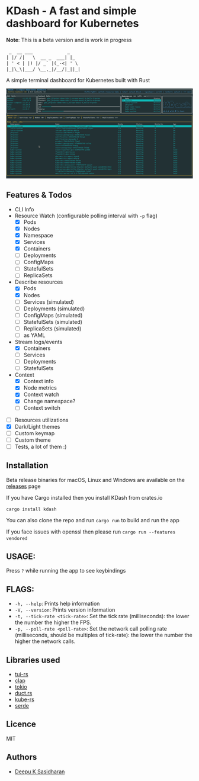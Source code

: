 # KDash - A fast and simple dashboard for Kubernetes

**Note**: This is a beta version and is work in progress

```
 _  __ ___             _
| |/ /|   \  __ _  ___| |_
| ' < | |) |/ _` |(_-<| ' \
|_|\_\|___/ \__,_|/__/|_||_|
```

A simple terminal dashboard for Kubernetes built with Rust

![UI](./ui.gif)

## Features & Todos

- CLI Info
- Resource Watch (configurable polling interval with `-p` flag)
  - [x] Pods
  - [x] Nodes
  - [x] Namespace
  - [x] Services
  - [x] Containers
  - [ ] Deployments
  - [ ] ConfigMaps
  - [ ] StatefulSets
  - [ ] ReplicaSets
- Describe resources
  - [x] Pods
  - [x] Nodes
  - [ ] Services (simulated)
  - [ ] Deployments (simulated)
  - [ ] ConfigMaps (simulated)
  - [ ] StatefulSets (simulated)
  - [ ] ReplicaSets (simulated)
  - [ ] as YAML
- Stream logs/events
  - [x] Containers
  - [ ] Services
  - [ ] Deployments
  - [ ] StatefulSets
- Context
  - [x] Context info
  - [x] Node metrics
  - [x] Context watch
  - [x] Change namespace?
  - [ ] Context switch
- [ ] Resources utilizations
- [x] Dark/Light themes
- [ ] Custom keymap
- [ ] Custom theme
- [ ] Tests, a lot of them :)

## Installation

Beta release binaries for macOS, Linux and Windows are available on the [releases](https://github.com/kdash-rs/kdash/releases) page

If you have Cargo installed then you install KDash from crates.io

```
cargo install kdash
```

You can also clone the repo and run `cargo run` to build and run the app

If you face issues with openssl then please run `cargo run --features vendored`

## USAGE:

Press `?` while running the app to see keybindings

## FLAGS:

- `-h, --help`: Prints help information
- `-V, --version`: Prints version information
- `-t, --tick-rate <tick-rate>`: Set the tick rate (milliseconds): the lower the number the higher the FPS.
- `-p, --poll-rate <poll-rate>`: Set the network call polling rate (milliseconds, should be multiples of tick-rate): the lower the number the higher the network calls.

## Libraries used

- [tui-rs](https://github.com/fdehau/tui-rs)
- [clap](https://github.com/clap-rs/clap)
- [tokio](https://github.com/tokio-rs/tokio)
- [duct.rs](https://github.com/oconnor663/duct.rs)
- [kube-rs](https://github.com/clux/kube-rs)
- [serde](https://github.com/serde-rs/serde)

## Licence

MIT

## Authors

- [Deepu K Sasidharan](https://deepu.tech/)
